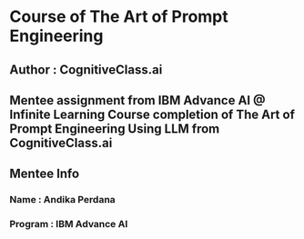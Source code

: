 # Course of The Art of Prompt Engineering
## Author : CognitiveClass.ai

Mentee assignment from IBM Advance AI @ Infinite Learning
Course completion of The Art of Prompt Engineering Using LLM from CognitiveClass.ai
---

## Mentee Info
### Name    : Andika Perdana
### Program : IBM Advance AI
